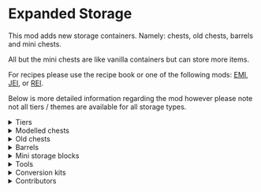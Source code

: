 # Expanded Storage
This mod adds new storage containers. Namely: chests, old chests, barrels and mini chests.

All but the mini chests are like vanilla containers but can store more items.

For recipes please use the recipe book or one of the following mods: [EMI](https://modrinth.com/mod/emi), [JEI](https://modrinth.com/mod/jei), or [REI](https://modrinth.com/mod/rei).

Below is more detailed information regarding the mod however please note not all tiers / themes are available for all storage types.

<details>
<summary>Tiers</summary>

- ![Wooden Tier Bullet Point](https://raw.githubusercontent.com/quinn-semele/expanded-storage/documentation/descriptions/art/bullet_points/wood.png) Wooden: can store 27 items. (1 chests worth)
    - Wooden - made out of wood.
    - Pumpkin - made out of pumpkin.
    - Present - has different gift wrap textures depending on variant.
    - Bamboo - made out of bamboo.
    - Moss - made out of moss, can be bone-mealed to spread.
- ![Copper Tier Bullet Point](https://raw.githubusercontent.com/quinn-semele/expanded-storage/documentation/descriptions/art/bullet_points/copper.png) Copper: can store 45 items. (just under 2 chests worth)
- ![Iron Tier Bullet Point](https://raw.githubusercontent.com/quinn-semele/expanded-storage/documentation/descriptions/art/bullet_points/iron.png) Iron: can store 54 items. (2 chests worth)
- ![Golden Tier Bullet Point](https://raw.githubusercontent.com/quinn-semele/expanded-storage/documentation/descriptions/art/bullet_points/gold.png) Golden: is liked by piglins, can store 81 items. (3 chests worth)
- ![Diamond Tier Bullet Point](https://raw.githubusercontent.com/quinn-semele/expanded-storage/documentation/descriptions/art/bullet_points/diamond.png) Diamond: can store 108 items. (4 chests worth)
- ![Obsidian Tier Bullet Point](https://raw.githubusercontent.com/quinn-semele/expanded-storage/documentation/descriptions/art/bullet_points/obsidian.png) Obsidian: is blast proof, can store 108 items. (4 chests worth)
- ![Netherite Tier Bullet Point](https://raw.githubusercontent.com/quinn-semele/expanded-storage/documentation/descriptions/art/bullet_points/netherite.png) Netherite: is fire-resistant and blast proof, can store 135 items. (5 chests worth)

</details>

<details>
<summary>Modelled chests</summary>

![Picture of modelled chests](https://raw.githubusercontent.com/quinn-semele/expanded-storage/documentation/descriptions/art/banners/modelled_chests.png)
___
Modelled chests act identical to vanilla chests however can generally hold more items.

They can also merge vertically and horizontally in the long direction to form tall and long chests in addition to vanilla's double chest (wide chest) and single chest.

</details>

<details>
<summary>Old chests</summary>

![Picture of old chests](https://raw.githubusercontent.com/quinn-semele/expanded-storage/documentation/descriptions/art/banners/full_cube_chests.png)
___
Old chests are like the modelled chest in visuals however occupy the whole block and do not have any kind of opening animation.

These may be better for you than modelled chests as not having a block entity renderer means they will have less impact on your fps.

</details>

<details>
<summary>Barrels</summary>

![Picture of barrels](https://raw.githubusercontent.com/quinn-semele/expanded-storage/documentation/descriptions/art/banners/barrels.png)
___
Barrels like old chests don't have a block entity renderer, so they will result in better fps over the modelled chests if you have a bunch of them in one area, otherwise they are functionally identical to vanilla barrels just with more inventory space.

</details>

<details>
<summary>Mini storage blocks</summary>

![Picture of wooden mini chests](https://raw.githubusercontent.com/quinn-semele/expanded-storage/documentation/descriptions/art/banners/mini_chests.png)
![Picture of metal mini chests](https://raw.githubusercontent.com/quinn-semele/expanded-storage/documentation/descriptions/art/banners/iron_mini_chests.png)
![Picture of mini barrels](https://raw.githubusercontent.com/quinn-semele/expanded-storage/documentation/descriptions/art/banners/mini_barrels.png)
___
Mini storage blocks are like chest and barrels but mini, they all can only hold 1 item and are ideal for gifting things to other players :D

Note: not all styles are craft-able and will need a Storage Mutator renamed to `Sparrow` to unlock.

</details>

<details>
<summary>Tools</summary>

![Picture of the storage mutator](https://raw.githubusercontent.com/quinn-semele/expanded-storage/documentation/descriptions/art/banners/tools.png)
___

The storage mutator is a tool to configure chest and other storage containers in world.

It currently consists of 4 modes, note not all modes are applicable to all storage types:
- Merge: Allows merging of two adjacent chests or old chests into a double chest.
- Split: Allows splitting a double chest into two single chests.
- Rotate: Allows rotating any storage container, note chests are limited to horizontal rotations.
- Swap theme: Allows changing the theme of the storage container, this only works for themes in the same tier.

</details>

<details>
<summary>Conversion kits</summary>

![Picture of some conversion kits](https://raw.githubusercontent.com/quinn-semele/expanded-storage/documentation/descriptions/art/banners/upgrades.png)
___
Conversion kits can be used to convert blocks already in world to a different tier.

Whilst only some conversion kits are pictured above others do exist for example wooden to netherite conversion kit.

</details>

<details>
<summary>Contributors</summary>

Current Version:

- Mod code and texture assets - Quinn
- Mod icon and other item / block renders - [Isometric Renderer mod](https://modrinth.com/mod/isometric-renders)
- Pumpkin chest textures - Yoghurt4C, these textures, for the modelled chest only, are public domain
- Christmas chest textures - Yoghurt4C, these textures, for the modelled chest only, are public domain
- Bamboo chest textures - Yoghurt4C
- Moss chest textures - ClockworkVulpine
- Previous mod icon - Hambaka
- Russian translations - Romz24
- French translations - Wombhy
- Dutch translations - ClockworkVulpine
- Italian translations - [Maicol](https://gitlab.com/maicol07)
- Brazilian translations - [SeriousFreezing](https://github.com/seriousfreezing)

Older versions:
- French translations - Yanis48
- Simplified Chinese translations - XuyuEre, updated later by qsefthuopq
- Traditional Chinese translations - Shedaniel
- Spanish translations - jackcamilo406
- Brazilian Portuguese translations - joaoh1
- Settings button texture - sheepguard
- Russian translations - Miros77

</details>
